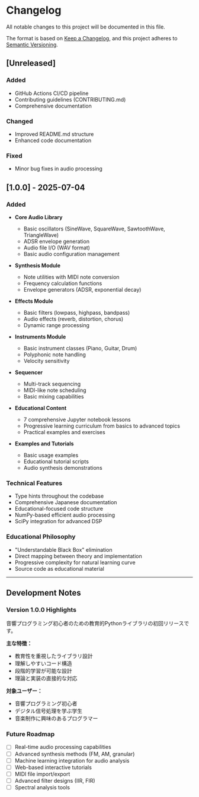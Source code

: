 # Changelog
All notable changes to this project will be documented in this file.

The format is based on [Keep a Changelog](https://keepachangelog.com/en/1.0.0/),
and this project adheres to [Semantic Versioning](https://semver.org/spec/v2.0.0.html).

## [Unreleased]

### Added
- GitHub Actions CI/CD pipeline
- Contributing guidelines (CONTRIBUTING.md)
- Comprehensive documentation

### Changed
- Improved README.md structure
- Enhanced code documentation

### Fixed
- Minor bug fixes in audio processing

## [1.0.0] - 2025-07-04

### Added
- **Core Audio Library**
  - Basic oscillators (SineWave, SquareWave, SawtoothWave, TriangleWave)
  - ADSR envelope generation
  - Audio file I/O (WAV format)
  - Basic audio configuration management

- **Synthesis Module**
  - Note utilities with MIDI note conversion
  - Frequency calculation functions
  - Envelope generators (ADSR, exponential decay)

- **Effects Module**
  - Basic filters (lowpass, highpass, bandpass)
  - Audio effects (reverb, distortion, chorus)
  - Dynamic range processing

- **Instruments Module**
  - Basic instrument classes (Piano, Guitar, Drum)
  - Polyphonic note handling
  - Velocity sensitivity

- **Sequencer**
  - Multi-track sequencing
  - MIDI-like note scheduling
  - Basic mixing capabilities

- **Educational Content**
  - 7 comprehensive Jupyter notebook lessons
  - Progressive learning curriculum from basics to advanced topics
  - Practical examples and exercises

- **Examples and Tutorials**
  - Basic usage examples
  - Educational tutorial scripts
  - Audio synthesis demonstrations

### Technical Features
- Type hints throughout the codebase
- Comprehensive Japanese documentation
- Educational-focused code structure
- NumPy-based efficient audio processing
- SciPy integration for advanced DSP

### Educational Philosophy
- "Understandable Black Box" elimination
- Direct mapping between theory and implementation
- Progressive complexity for natural learning curve
- Source code as educational material

---

## Development Notes

### Version 1.0.0 Highlights
音響プログラミング初心者のための教育的Pythonライブラリの初回リリースです。

**主な特徴：**
- 教育性を重視したライブラリ設計
- 理解しやすいコード構造
- 段階的学習が可能な設計
- 理論と実装の直接的な対応

**対象ユーザー：**
- 音響プログラミング初心者
- デジタル信号処理を学ぶ学生
- 音楽制作に興味のあるプログラマー

### Future Roadmap
- [ ] Real-time audio processing capabilities
- [ ] Advanced synthesis methods (FM, AM, granular)
- [ ] Machine learning integration for audio analysis
- [ ] Web-based interactive tutorials
- [ ] MIDI file import/export
- [ ] Advanced filter designs (IIR, FIR)
- [ ] Spectral analysis tools
